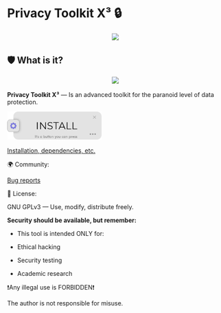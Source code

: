 # Privacy Toolkit X³ 🔒

<div id="header" align="center">
  <img src="https://i.giphy.com/KiXiO1iR3fFhC.webp" width="600"/>
</div>


## 🛡️ What is it?

<div id="header" align="center">
<img src="https://i.imgur.com/pB6HoVa.png" width="350"/>
</div>

**Privacy Toolkit X³** — Is an advanced toolkit for the paranoid level of data protection.

<a href="https://drknvpn.github.io/privacy-toolkit-x/">
  <img src="https://raw.githubusercontent.com/drknvpn/privacy-toolkit-x/refs/heads/main/don't%20open/ins.png" width="220" height="65" width="100">
</a>

[Installation, dependencies, etc.][docs]

[docs]: https://drknvpn.github.io/privacy-toolkit-x/


🌍 Community:

[Bug reports][bugs]

[bugs]: https://github.com/drknvpn/privacy-toolkit-x/issues


📜 License:

GNU GPLv3 — Use, modify, distribute freely.




**Security should be available, but remember:**

- This tool is intended ONLY for:

+ Ethical hacking

+ Security testing

+ Academic research

❗️Any illegal use is FORBIDDEN❗️

The author is not responsible for misuse.

